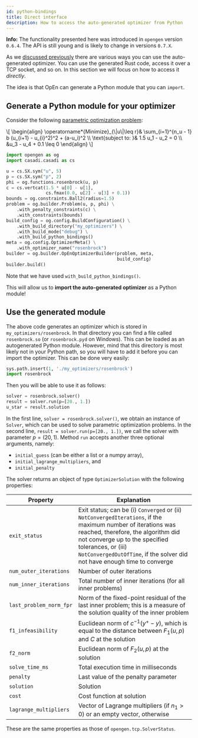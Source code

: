 ```yaml
---
id: python-bindings
title: Direct interface
description: How to access the auto-generated optimizer from Python
---
```


<script type="text/x-mathjax-config">MathJax.Hub.Config({tex2jax: {inlineMath: [['$','$'], ['\\(','\\)']]}});</script>
<script type="text/javascript" async src="https://cdnjs.cloudflare.com/ajax/libs/mathjax/2.7.1/MathJax.js?config=TeX-AMS-MML_HTMLorMML"></script>

<div class="alert alert-warning">
<b>Info:</b> The functionality presented here was introduced in <code>opengen</code> version <code>0.6.4</code>.
The API is still young and is likely to change in versions <code>0.7.X</code>.
</div>


As we [discussed previously](python-interface#about) there are various ways
you can use the auto-generated optimizer. You can use the generated Rust code,
access it over a TCP socket, and so on. In this section we will focus on 
how to access it *directly*.

The idea is that OpEn can generate a Python module that you can `import`.

## Generate a Python module for your optimizer
Consider the following [parametric optimization problem](example_rosenbrock_py):
<div class="math">
\[
    \begin{align}
    \operatorname*{Minimize}_{\|u\|\leq r}& \sum_{i=1}^{n_u - 1} b (u_{i+1} - u_{i}^2)^2 + (a-u_i)^2
    \\
    \text{subject to: }& 1.5 u_1 - u_2 = 0
    \\
    &u_3 - u_4 + 0.1 \leq 0
    \end{align}
\]</div>

```python
import opengen as og
import casadi.casadi as cs

u = cs.SX.sym("u", 5)
p = cs.SX.sym("p", 2)
phi = og.functions.rosenbrock(u, p)
c = cs.vertcat(1.5 * u[0] - u[1],
               cs.fmax(0.0, u[2] - u[3] + 0.1))
bounds = og.constraints.Ball2(radius=1.5)
problem = og.builder.Problem(u, p, phi) \
    .with_penalty_constraints(c) \
    .with_constraints(bounds)
build_config = og.config.BuildConfiguration() \
    .with_build_directory("my_optimizers") \
    .with_build_mode("debug") \
    .with_build_python_bindings()
meta = og.config.OptimizerMeta() \
    .with_optimizer_name("rosenbrock")
builder = og.builder.OpEnOptimizerBuilder(problem, meta,
                                          build_config)
builder.build()
```

Note that we have used `with_build_python_bindings()`.

This will allow us to **import the auto-generated optimizer** as a Python 
module!



## Use the generated module

The above code generates an optimizer which is stored in `my_optimizers/rosenbrock`.
In that directory you can find a file called `rosenbrock.so` (or `rosenbrock.pyd` on Windows).
This can be loaded as an autogenerated Python module.
However, mind that this directory is most likely not in your Python path, 
so you will have to add it before you can import the optimizer.
This can be done very easily:

```python
sys.path.insert(1, './my_optimizers/rosenbrock')
import rosenbrock
```

Then you will be able to use it as follows:

```python
solver = rosenbrock.solver()
result = solver.run(p=[20., 1.])
u_star = result.solution
```

In the first line, `solver = rosenbrock.solver()`, we obtain an instance of 
`Solver`, which can be used to solve parametric optimization problems.
In the second line, `result = solver.run(p=[20., 1.])`, we call the solver
with parameter $p=(20, 1)$. Method `run` accepts another three optional
arguments, namely:

- `initial_guess` (can be either a list or a numpy array),
- `initial_lagrange_multipliers`, and 
- `initial_penalty`

The solver returns an object of type `OptimizerSolution` with the following 
properties:


| Property                 | Explanation                                 |
|--------------------------|---------------------------------------------|
| `exit_status`             | Exit status; can be (i) `Converged` or (ii) `NotConvergedIterations`, if the maximum number of iterations was reached, therefore, the algorithm did not converge up to the specified tolerances, or (iii) `NotConvergedOutOfTime`, if the solver did not have enough time to converge |
| `num_outer_iterations`    | Number of outer iterations   |
| `num_inner_iterations`    | Total number of inner iterations (for all inner problems)    |
| `last_problem_norm_fpr`   | Norm of the fixed-point residual of the last inner problem; this is a measure of the solution quality of the inner problem      |
| `f1_infeasibility`       | Euclidean norm of $c^{-1}(y^+-y)$, which is equal to the distance between $F_1(u, p)$ and $C$ at the solution   |
| `f2_norm`                 | Euclidean norm of $F_2(u, p)$ at the solution|
| `solve_time_ms`           | Total execution time in milliseconds |
| `penalty`                 | Last value of the penalty parameter |
| `solution`                | Solution |
| `cost`                    | Cost function at solution |
| `lagrange_multipliers`    | Vector of Lagrange multipliers (if $n_1 > 0$) or an empty vector, otherwise |

These are the same properties as those of `opengen.tcp.SolverStatus`.

